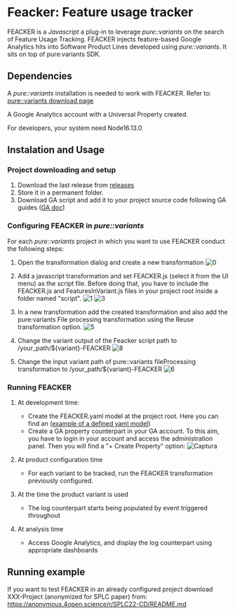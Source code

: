 # Feacker: Feature usage tracker


FEACKER is a _Javascript_ a plug-in to leverage _pure::variants_ on the search of Feature Usage Tracking. FEACKER injects feature-based Google Analytics hits into Software Product Lines developed using _pure::variants_. 
It sits on top of pure:variants SDK.

## Dependencies
A _pure::variants_ installation is needed to work with FEACKER. Refer to: [pure::variants download page](https://www.pure-systems.com/support/purevariants-download)

A Google Analytics account with a Universal Property created.

For developers, your system need Node16.13.0

## Instalation and Usage
### Project downloading and setup
1. Download the last release from [releases](/releases)
2. Store it in a permanent folder.
3. Download GA script and add it to your project source code following GA guides ([GA doc](https://developers.google.com/analytics/devguides/collection/analyticsjs))

### Configuring FEACKER in _pure::variants_
For each _pure::variants_ project in which you want to use FEACKER conduct the following steps: 
1. Open the transformation dialog and create a new transformation
![0](https://github.com/onekin/FEACKER/assets/31988855/d9bf8db9-b823-43a0-8312-3b937086b6d4)

2. Add a javascript transformation and set FEACKER.js (select it from the UI menu) as the script file. Before doing that, you have to include the FEACKER.js and FeaturesInVariant.js files in your project root inside a folder named "script".
![1](https://github.com/onekin/FEACKER/assets/31988855/a785af91-53b5-4310-a0fd-18e117e1be19)
![3](https://github.com/onekin/FEACKER/assets/31988855/16d43ccb-655d-449e-bc49-8618e8750ea2)

3. In a new transformation add the created transformation and also add the pure:variants File processing transformation using the Reuse transformation option.
![5](https://github.com/onekin/FEACKER/assets/31988855/4f55c9b1-a4a9-497c-add6-b6224faef8db)

6. Change the variant output of the Feacker script path  to /your_path/${variant}-FEACKER
![8](https://github.com/onekin/FEACKER/assets/31988855/7cfa57ec-e51e-4934-91b1-3faf4524a902)

8. Change the input variant path of pure::variants fileProcessing transformation to /your_path/${variant}-FEACKER
![6](https://github.com/onekin/FEACKER/assets/31988855/8eb8dfd8-0cb9-4d01-8d0e-965c83bc57bd)

### Running FEACKER
1. At development time:
     - Create the  FEACKER.yaml model at the project root. Here you can find an ([example of a defined yaml model](https://github.com/onekin/FEACKER/blob/main/examples/wacline-feedback-specification-example.yaml))
     - Create a GA property counterpart in your GA account. To this aim, you have to login in your account and access the administration panel. Then you will find a "+ Create Property" option:
  ![Captura](https://github.com/onekin/FEACKER/assets/31988855/146120e4-79db-4b23-abcd-ff1b4ed39e95)

     
2. At product configuration time
    - For each variant to be tracked, run the FEACKER transformation previously configured.
3. At the time the product variant is used
    - The log counterpart starts being populated by event triggered throughout
4. At analysis time
    - Access Google Analytics, and display the log counterpart using appropriate dashboards

## Running example
If you want to test FEACKER in an already configured project download XXX-Project (anonymized for SPLC paper)  from:
https://anonymous.4open.science/r/SPLC22-CD/README.md
